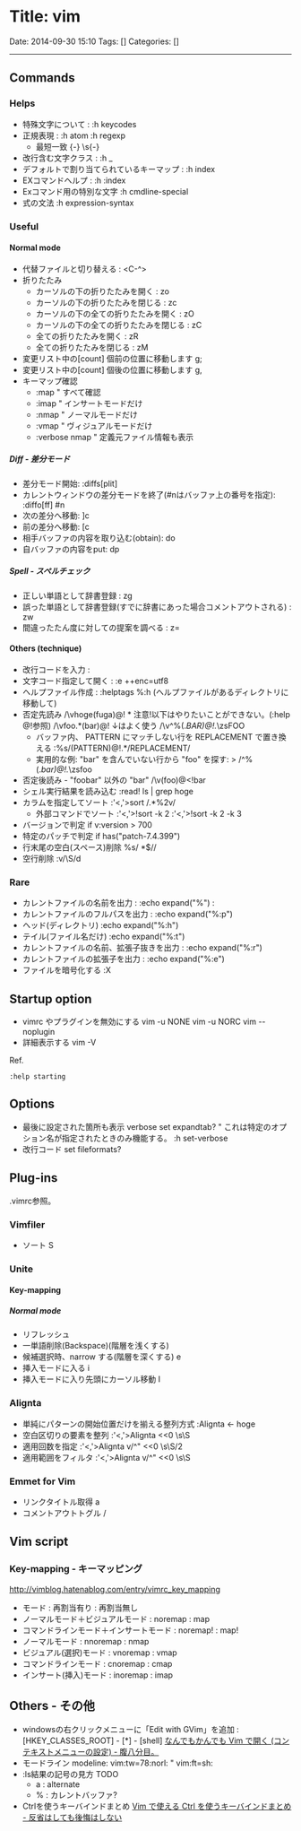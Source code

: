 # Title: vim

Date: 2014-09-30 15:10
Tags: []
Categories: []

---

## Commands

### Helps

* 特殊文字について :
		:h keycodes
* 正規表現 :
		:h atom
		:h regexp
	* 最短一致
			{-}
			\s{-}
* 改行含む文字クラス :
		:h \_
* デフォルトで割り当てられているキーマップ :
		:h index
* EXコマンドヘルプ :
		:h :index
* Exコマンド用の特別な文字
		:h cmdline-special
* 式の文法
		:h expression-syntax

### Useful

#### Normal mode

* 代替ファイルと切り替える :
		<C-^>
* 折りたたみ
	* カーソルの下の折りたたみを開く :
			zo
	* カーソルの下の折りたたみを閉じる :
			zc
	* カーソルの下の全ての折りたたみを開く :
			zO
	* カーソルの下の全ての折りたたみを閉じる :
			zC
	* 全ての折りたたみを開く :
			zR
	* 全ての折りたたみを閉じる :
			zM
* 変更リスト中の[count] 個前の位置に移動します
		g;
* 変更リスト中の[count] 個後の位置に移動します
		g,
* キーマップ確認
	* :map " すべて確認
	* :imap " インサートモードだけ
	* :nmap " ノーマルモードだけ
	* :vmap " ヴィジュアルモードだけ
	* :verbose nmap " 定義元ファイル情報も表示

##### Diff - 差分モード

* 差分モード開始:
		:diffs[plit]
* カレントウィンドウの差分モードを終了(#nはバッファ上の番号を指定):
		:diffo[ff] #n
* 次の差分へ移動:
		]c
* 前の差分へ移動:
		[c
* 相手バッファの内容を取り込む(obtain):
		do
* 自バッファの内容をput:
		dp

##### Spell - スペルチェック

* 正しい単語として辞書登録 :
		zg
* 誤った単語として辞書登録(すでに辞書にあった場合コメントアウトされる) :
		zw
* 間違ったたん度に対しての提案を調べる :
		z=

#### Others (technique)

* 改行コードを入力 :
		<C-v><C-m>
* 文字コード指定して開く :
		:e ++enc=utf8
* ヘルプファイル作成 :
		:helptags %:h (ヘルプファイルがあるディレクトリに移動して)
* 否定先読み
		/\vhoge(fuga)@!
		\* 注意!以下はやりたいことができない。(:help @!参照)
		/\vfoo.*(bar)@!
		↓はよく使う
		/\v^\%(.*BAR)@!.*\zsFOO
	* バッファ内、 PATTERN にマッチしない行を REPLACEMENT で置き換える
			:%s/\(PATTERN\)\@!.*/REPLACEMENT/
	* 実用的な例: "bar" を含んでいない行から "foo" を探す: >
			/^\%(.*bar\)\@!.*\zsfoo
* 否定後読み - "foobar" 以外の "bar"
		/\v(foo)@<!bar
* シェル実行結果を読み込む
		:read! ls | grep hoge
* カラムを指定してソート
		:'<,'>sort /.*\%2v/
	* 外部コマンドでソート
			:'<,'>!sort -k 2
			:'<,'>!sort -k 2 -k 3
* バージョンで判定
		if v:version > 700
* 特定のパッチで判定
		if has("patch-7.4.399")
* 行末尾の空白(スペース)削除
		%s/ *$//
* 空行削除
		:v/\S/d

### Rare

* カレントファイルの名前を出力 :
		:echo expand("%") :
* カレントファイルのフルパスを出力 :
		:echo expand("%:p")
* ヘッド(ディレクトリ)
		:echo expand("%:h")
* テイル(ファイル名だけ)
		:echo expand("%:t")
* カレントファイルの名前、拡張子抜きを出力 :
		:echo expand("%:r")
* カレントファイルの拡張子を出力 :
		:echo expand("%:e")
* ファイルを暗号化する
		:X

## Startup option

* vimrc やプラグインを無効にする
		vim -u NONE
		vim -u NORC
		vim --noplugin
* 詳細表示する
		vim -V

Ref.

	:help starting

## Options

* 最後に設定された箇所も表示
		verbose set expandtab?
		" これは特定のオプション名が指定されたときのみ機能する。 :h set-verbose
* 改行コード
		set fileformats?

## Plug-ins

.vimrc参照。

### Vimfiler

* ソート
		S

### Unite

#### Key-mapping

##### Normal mode

* リフレッシュ
		<C-l>
* 一単語削除(Backspace)(階層を浅くする)
		<C-h>
* 候補選択時、narrow する(階層を深くする)
		e
* 挿入モードに入る
		i
* 挿入モードに入り先頭にカーソル移動
		I

### Alignta

* 単純にパターンの開始位置だけを揃える整列方式
		:Alignta <- hoge
* 空白区切りの要素を整列
		:'<,'>Alignta <<0 \s\S
* 適用回数を指定
		:'<,'>Alignta v/^" <<0 \s\S/2
* 適用範囲をフィルタ
		:'<,'>Alignta v/^" <<0 \s\S

### Emmet for Vim

* リンクタイトル取得
		<C-y>a
* コメントアウトトグル
		<C-y>/

## Vim script

### Key-mapping - キーマッピング

<http://vimblog.hatenablog.com/entry/vimrc_key_mapping>

* モード                                 : 再割当有り : 再割当無し
* ノーマルモード＋ビジュアルモード       : noremap    : map
* コマンドラインモード＋インサートモード : noremap!   : map!
* ノーマルモード                         : nnoremap   : nmap
* ビジュアル(選択)モード                 : vnoremap   : vmap
* コマンドラインモード                   : cnoremap   : cmap
* インサート(挿入)モード                 : inoremap   : imap

## Others - その他

* windowsの右クリックメニューに「Edit with GVim」を追加 :
		[HKEY_CLASSES_ROOT] - [*] - [shell]
	[なんでもかんでも Vim で開く (コンテキストメニューの設定) - 腹八分目。](http://d.hatena.ne.jp/masaking/20070803/1186105654)
* モードライン modeline:
		vim:tw=78:norl:
		<!-- vim:set ft=markdown: -->
		" vim:ft=sh:
* :ls結果の記号の見方 TODO
	* a : alternate
	* % : カレントバッファ?
* Ctrlを使うキーバインドまとめ
	[Vim で使える Ctrl を使うキーバインドまとめ - 反省はしても後悔はしない](http://cohama.hateblo.jp/entry/20121023/1351003586)

